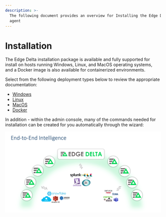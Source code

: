 ```yaml
---
description: >-
  The following document provides an overview for Installing the Edge Delta
  agent
---
```


# Installation

The Edge Delta installation package is available and fully supported for install on hosts running Windows, Linux, and MacOS operating systems, and a Docker image is also available for containerized environments. 

Select from the following deployment types below to review the appropriate documentation:

* [Windows](windows.md)
* [Linux](linux.md)
* [MacOS](macos.md)
* [Docker](docker.md)

  
In addition - within the admin console, many of the commands needed for installation can be created for you automatically through the wizard:

![](../.gitbook/assets/image%20%2814%29.png)

